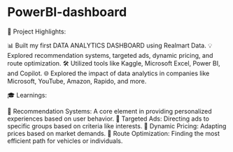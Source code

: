 # PowerBI-dashboard

💼 Project Highlights:

📊 Built my first DATA ANALYTICS DASHBOARD using Realmart Data.
💡 Explored recommendation systems, targeted ads, dynamic pricing, and route optimization.
🛠️ Utilized tools like Kaggle, Microsoft Excel, Power BI, and Copilot.
🌐 Explored the impact of data analytics in companies like Microsoft, YouTube, Amazon, Rapido, and more.

🎓 Learnings:

📌 Recommendation Systems: A core element in providing personalized experiences based on user behavior.
📌 Targeted Ads: Directing ads to specific groups based on criteria like interests.
📌 Dynamic Pricing: Adapting prices based on market demands.
📌 Route Optimization: Finding the most efficient path for vehicles or individuals.
